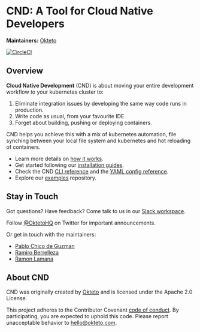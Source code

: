 # CND: A Tool for Cloud Native Developers

**Maintainers:** [Okteto](https://github.com/okteto)

[![CircleCI](https://circleci.com/gh/cloudnativedevelopment/cnd.svg?style=svg)](https://circleci.com/gh/cloudnativedevelopment/cnd)

## Overview

**Cloud Native Development** (CND) is about moving your entire development workflow to your kubernetes cluster to:

1. Eliminate integration issues by developing the same way code runs in production.
1. Write code as usual, from your favourite IDE.
1. Forget about building, pushing or deploying containers. 

CND helps you achieve this with a mix of kubernetes automation, file synching between your local file system and kubernetes and hot reloading of containers.

- Learn more details on [how it works](docs/how-does-it-work.md).
- Get started following our [installation guides](docs/installation.md).
- Check the CND [CLI reference](docs/cli-reference.md) and the [YAML config reference](docs/yml-reference.md).
- Explore our [examples](https://github.com/cloudnativedevelopment/examples) repository.

## Stay in Touch
Got questions? Have feedback? Come talk to us in 
our [Slack workspace](https://okteto-community.slack.com/join/shared_invite/enQtNDg3MTMyMzA1OTg3LTY1NzE0MGM5YjMwOTAzN2YxZTU3ZjkzNTNkM2Y1YmJjMjlkODU5Mzc1YzY0OThkNWRhYzhkMTM2NWFlY2RkMDk).

Follow [@OktetoHQ](https://twitter.com/oktetohq) on Twitter for important announcements.

Or get in touch with the maintainers:

- [Pablo Chico de Guzman](https://twitter.com/pchico83)
- [Ramiro Berrelleza](https://twitter.com/rberrelleza)
- [Ramon Lamana](https://twitter.com/monchocromo)

## About CND
CND was originally created by [Okteto](https://okteto.com) and is licensed under the Apache 2.0 License.

This project adheres to the Contributor Covenant [code of conduct](code-of-conduct.md). By participating, you are expected to uphold this code. Please report unacceptable behavior to hello@okteto.com.
